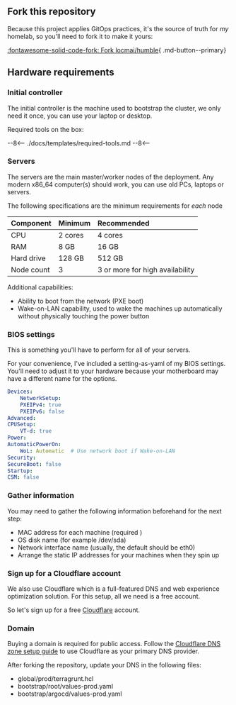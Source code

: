 ## Fork this repository

Because this project applies GitOps practices,
it's the source of truth for _my_ homelab, so you'll need to fork it to make it yours: 

[:fontawesome-solid-code-fork: Fork locmai/humble](https://github.com/locmai/humble){ .md-button--primary}


## Hardware requirements


### Initial controller

The initial controller is the machine used to bootstrap the cluster, we only need it once, you can use your laptop or desktop.

Required tools on the box:

--8<--
./docs/templates/required-tools.md
--8<--

### Servers

The servers are the main master/worker nodes of the deployment. Any modern x86_64 computer(s) should work, you can use old PCs, laptops or servers.

The following specifications are the minimum requirements for _each_ node

| Component  | Minimum | Recommended                                                                                  |
| :--        | :--     | :--                                                                                          |
| CPU        | 2 cores | 4 cores                                                                                      |
| RAM        | 8 GB    | 16 GB                                                                                        |
| Hard drive | 128 GB  | 512 GB                                                                                       |
| Node count | 3       | 3 or more for high availability                                                              |

Additional capabilities:

- Ability to boot from the network (PXE boot)
- Wake-on-LAN capability, used to wake the machines up automatically without physically touching the power button

### BIOS settings
This is something you'll have to perform for all of your servers.

For your convenience, I've included a setting-as-yaml of my BIOS settings. You'll need to adjust it to your hardware because your motherboard may have a different name for the options.

```yaml
Devices:
    NetworkSetup:
    PXEIPv4: true
    PXEIPv6: false
Advanced:
CPUSetup:
    VT-d: true
Power:
AutomaticPowerOn:
    WoL: Automatic  # Use network boot if Wake-on-LAN
Security:
SecureBoot: false
Startup:
CSM: false
```

### Gather information
You may need to gather the following information beforehand for the next step:

- MAC address for each machine (required )
- OS disk name (for example /dev/sda)
- Network interface name (usually, the default should be eth0)
- Arrange the static IP addresses for your machines when they spin up

### Sign up for a Cloudflare account

We also use Cloudflare which is a full-featured DNS and web experience optimization solution. For this setup, all we need is a free account.

So let's sign up for a free [Cloudflare](https://cloudflare.com) account.


### Domain

Buying a domain is required for public access. Follow the [Cloudflare DNS zone setup guide](https://developers.cloudflare.com/dns/zone-setups/full-setup/setup/) to use Cloudflare as your primary DNS provider.

After forking the repository, update your DNS in the following files:

- global/prod/terragrunt.hcl
- bootstrap/root/values-prod.yaml
- bootstrap/argocd/values-prod.yaml
